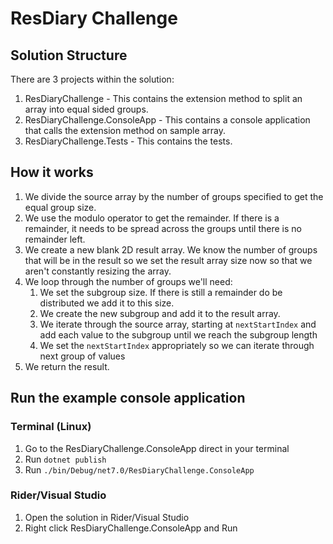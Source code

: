 # ResDiary Challenge

## Solution Structure
There are 3 projects within the solution:

1. ResDiaryChallenge - This contains the extension method to split an array into equal sided groups.
2. ResDiaryChallenge.ConsoleApp - This contains a console application that calls the extension method on sample array.
3. ResDiaryChallenge.Tests - This contains the tests.

## How it works
1. We divide the source array by the number of groups specified to get the equal group size.
2. We use the modulo operator to get the remainder. If there is a remainder, it needs to be spread across the groups until there is no remainder left.
3. We create a new blank 2D result array. We know the number of groups that will be in the result so we set the result array size now so that we aren't constantly resizing the array.
4. We loop through the number of groups we'll need:
   1. We set the subgroup size. If there is still a remainder do be distributed we add it to this size.
   2. We create the new subgroup and add it to the result array.
   3. We iterate through the source array, starting at `nextStartIndex` and add each value to the subgroup until we reach the subgroup length
   4. We set the `nextStartIndex` appropriately so we can iterate through next group of values
5. We return the result.


## Run the example console application
### Terminal (Linux)
1. Go to the ResDiaryChallenge.ConsoleApp direct in your terminal
2. Run `dotnet publish`
3. Run `./bin/Debug/net7.0/ResDiaryChallenge.ConsoleApp`

### Rider/Visual Studio
1. Open the solution in Rider/Visual Studio
2. Right click ResDiaryChallenge.ConsoleApp and Run